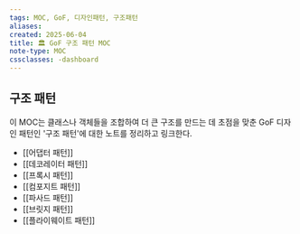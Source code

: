 ```yaml
---
tags: MOC, GoF, 디자인패턴, 구조패턴
aliases:
created: 2025-06-04
title: 🏛️ GoF 구조 패턴 MOC
note-type: MOC
cssclasses: -dashboard
---
```


## 구조 패턴

이 MOC는 클래스나 객체들을 조합하여 더 큰 구조를 만드는 데 초점을 맞춘 GoF 디자인 패턴인 '구조 패턴'에 대한 노트를 정리하고 링크한다.

- [[어댑터 패턴]]
- [[데코레이터 패턴]]
- [[프록시 패턴]]
- [[컴포지트 패턴]]
- [[파사드 패턴]]
- [[브릿지 패턴]]
- [[플라이웨이트 패턴]] 